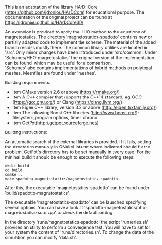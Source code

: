 This is an adaptation of the library HArD::Core (https://github.com/jdroniou/HArDCore) for educational purpose. 
The documentation of the original project can be found at https://jdroniou.github.io/HArDCore3D/

An extension is provided to apply the HHO method to the equations of magnetostatics. The directory 'magnetostatics-spadotto' contains
new or partially adapted code to implement the scheme. The material of the added branch resides mostly there.
The common library utilities are located in 'src'. Only minor changes have been introduced under 'src/common'.
Under 'Schemes/HHO-magnetostatics' the original version of the implementation can be found, which may be useful for a comparison.   
'Schemes' also contains implementations of hybrid methods on polytopal meshes. 
Meshfiles are found under 'meshes'.

Building requirements:

* Item CMake version 2.6 or above (https://cmake.org/)
* Item A C++ compiler that supports the C++14 standard, eg. GCC (https://gcc.gnu.org/) or Clang (https://clang.llvm.org/)
* Item Eigen C++ library, version 3.3 or above (http://eigen.tuxfamily.org/)
* Item The following Boost C++ libraries (http://www.boost.org/): filesystem, program options, timer, chrono
* Item GetPot(http://getpot.sourceforge.net/)

Building instructions: 

An automatic search of the external libraries is provided. 
If it fails,  setting the directories manually in CMakeLists.txt where indicated should fix the problem. 
GetPot's directory has to be set manually in every case.
For the minimal build it should be enough to execute the following steps:

```
mkdir build
cd build
cmake ..
make spadotto-magnetostatics/magnetostatics-spadotto
```
 
After this, the executable 'magnetostatics-spadotto' can be found under 'build/spadotto-magnetostatics' 

The executable 'magnetostatics-spadotto' can be launched specifying several options. You can have a look at 
'spadotto-magnetostatics/hho-magnetostatics-sum.cpp' to check the default setting.  

In the directory 'runs/magnetostatics-spadotto' the script 'runseries.sh' provides an utility to perform a convergence test. 
You will have to set for your system the content of 'runs/directories.sh'. To change the data of the simulation you can modify 'data.sh'.


